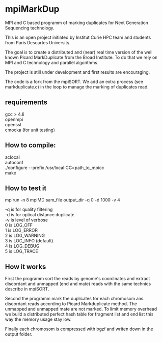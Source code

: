 # mpiMarkDup
MPI and C based programm of marking duplicates for Next Generation Sequencing technology.  

This is an open project initiated by Institut Curie HPC team and students from Paris Descartes University.

The goal is to create a distributed and (near) real time version of the well known Picard MarkDuplicate from the Broad Institute. To do that we rely on MPI and C technology and parallel algorithms.   

The project is still under development and first results are encouraging.

The code is a fork from the mpiSORT. We add an extra process (see markduplicate.c) in the loop to manage the marking of duplicates read.

requirements
------------
gcc > 4.8 <br />
openmpi <br />
openssl <br />
cmocka (for unit testing)

How to compile:
--------------
aclocal <br />
autoconf <br />
./configure --prefix /usr/local CC=path_to_mpicc <br />
make <br />

How to test it
-------------

mpirun -n 8 mpiMD sam_file output_dir -q 0 -d 1000 -v 4 <br />

-q is for quality filtering <br />
-d is for optical distance duplicate <br />
-v is level of verbose <br />
    0 is LOG_OFF  <br />
    1 is LOG_ERROR  <br />
    2 is LOG_WARNING  <br />
    3 is LOG_INFO (default) <br />
    4 is LOG_DEBUG  <br />
    5 is LOG_TRACE  <br />

How it works
------------

First the programm sort the reads by genome's coordinates and extract discordant and unmapped (end and mate) reads with the same technics describe in mpiSORT. <br />

Second the programm mark the duplicates for each chromosom ans discordant reads according to Picard Markduplicate method. The unmapped and unmapped mate are not marked. To limit memory overhead we build a distributed perfect hash table for fragment list and end list this way the memory usage stay low.  <br />

Finally each chromosom is compressed with bgzf and writen down in the output folder.




